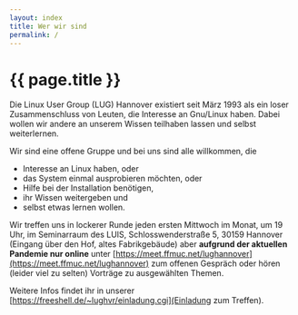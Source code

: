 ```yaml
---
layout: index
title: Wer wir sind
permalink: /
---
```


# {{ page.title }}

Die Linux User Group (LUG) Hannover existiert seit März 1993 als ein loser 
Zusammenschluss von Leuten, die Interesse an Gnu/Linux haben. Dabei wollen wir 
andere an unserem Wissen teilhaben lassen und selbst weiterlernen.

Wir sind eine offene Gruppe und bei uns sind alle willkommen, die

* Interesse an Linux haben, oder
* das System einmal ausprobieren möchten, oder
* Hilfe bei der Installation benötigen,
* ihr Wissen weitergeben und
* selbst etwas lernen wollen.

Wir treffen uns in lockerer Runde jeden ersten Mittwoch im Monat, um 19 Uhr, im Seminarraum des LUIS, Schlosswenderstraße 5, 30159 Hannover (Eingang über den Hof, altes Fabrikgebäude) aber **aufgrund der aktuellen Pandemie nur online** unter [https://meet.ffmuc.net/lughannover](https://meet.ffmuc.net/lughannover) zum offenen Gespräch oder hören (leider viel zu selten) Vorträge zu ausgewählten Themen.

Weitere Infos findet ihr in unserer [https://freeshell.de/~lughvr/einladung.cgi](Einladung zum Treffen).

